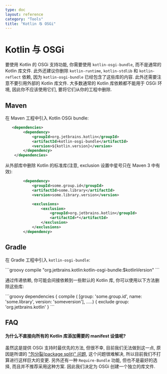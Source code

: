 ```yaml
---
type: doc
layout: reference
category: "Tools"
title: "Kotlin 与 OSGi"
---
```


# Kotlin 与 OSGi

要使用 Kotlin 的 OSGi 支持功能, 你需要使用 `kotlin-osgi-bundle`, 而不是通常的 Kotlin 库文件.
此外还建议你删除 `kotlin-runtime`, `kotlin-stdlib` 和 `kotlin-reflect` 依赖, 因为 `kotlin-osgi-bundle` 已经包含了这些库的内容. 此外还需要注意不要引用外部的 Kotlin 库文件.
大多数通常的 Kotlin 库依赖都不能用于 OSGi 环境, 因此你不应该使用它们, 要将它们从你的工程中删除.

## Maven

在 Maven 工程中引入 Kotlin OSGi bundle:

```xml
   <dependencies>
        <dependency>
            <groupId>org.jetbrains.kotlin</groupId>
            <artifactId>kotlin-osgi-bundle</artifactId>
            <version>${kotlin.version}</version>
        </dependency>
    </dependencies>
```

从外部库中删除 Kotlin 的标准库(注意, exclusion 设置中星号只在 Maven 3 中有效):

```xml
        <dependency>
            <groupId>some.group.id</groupId>
            <artifactId>some.library</artifactId>
            <version>some.library.version</version>

            <exclusions>
                <exclusion>
                    <groupId>org.jetbrains.kotlin</groupId>
                    <artifactId>*</artifactId>
                </exclusion>
            </exclusions>
        </dependency>
```

## Gradle

在 Gradle 工程中引入 `kotlin-osgi-bundle`:

<div class="sample" markdown="1" theme="idea" data-highlight-only>
```groovy
compile "org.jetbrains.kotlin:kotlin-osgi-bundle:$kotlinVersion"
```
</div>

通过传递依赖, 你可能会间接依赖到一些默认的 Kotlin 库, 你可以使用以下方法删除这些库:

<div class="sample" markdown="1" theme="idea" data-highlight-only>
```groovy
dependencies {
 compile (
   [group: 'some.group.id', name: 'some.library', version: 'someversion'],
   .....) {
  exclude group: 'org.jetbrains.kotlin'
}
```
</div>

## FAQ

#### 为什么不直接向所有的 Kotlin 库添加需要的 manifest 设值呢?

虽然这是提供 OSGi 支持时最优先的方法, 但很不幸, 目前我们无法做到这一点, 原因是所谓的 ["包分裂(package split)" 问题](http://wiki.osgi.org/wiki/Split_Packages), 这个问题很难解决, 所以目前我们不打算进行这样巨大的变更. 另外还有一种 `Require-Bundle` 功能, 但也不是最好的选择, 而且并不推荐采用这种方案.
因此我们决定为 OSGi 创建一个独立的库文件.

